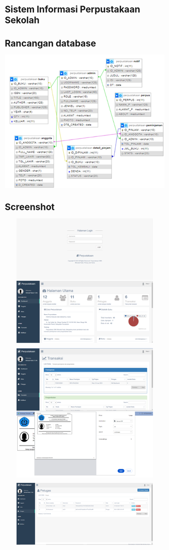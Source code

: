 # Sistem Informasi Perpustakaan Sekolah 

# Rancangan database
<p align="center">
  <img src="https://github.com/ibnufikifauzi/Perpustakaan-Sekolah-Minnatul-Huda/blob/main/assets/database.PNG"/><br>
</p>

# Screenshot
<p align="center">
  <img src="https://github.com/ibnufikifauzi/Perpustakaan-Sekolah-Minnatul-Huda/blob/main/assets/ss1.PNG" width="430" />
  <img src="https://github.com/ibnufikifauzi/Perpustakaan-Sekolah-Minnatul-Huda/blob/main/assets/ss2.PNG" width="430" />
</p>
<p align="center">
  <img src="https://github.com/ibnufikifauzi/Perpustakaan-Sekolah-Minnatul-Huda/blob/main/assets/ss3.PNG" width="430" />
  <img src="https://github.com/ibnufikifauzi/Perpustakaan-Sekolah-Minnatul-Huda/blob/main/assets/ss4.PNG" width="430" />
</p>
<p align="center">
  <img src="https://github.com/ibnufikifauzi/Perpustakaan-Sekolah-Minnatul-Huda/blob/main/assets/ss5.PNG" width="430" />
</p>